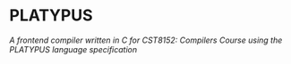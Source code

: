 # PLATYPUS
*A frontend compiler written in C for CST8152: Compilers Course using the PLATYPUS language specification*

